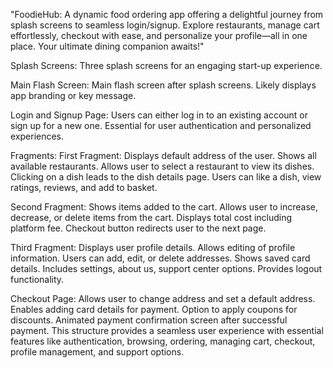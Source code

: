 
"FoodieHub: A dynamic food ordering app offering a delightful journey from splash screens to seamless login/signup. Explore restaurants, manage cart effortlessly, checkout with ease, and personalize your profile—all in one place. Your ultimate dining companion awaits!"

Splash Screens:
Three splash screens for an engaging start-up experience.

Main Flash Screen:
Main flash screen after splash screens.
Likely displays app branding or key message.

Login and Signup Page:
Users can either log in to an existing account or sign up for a new one.
Essential for user authentication and personalized experiences.

Fragments:
First Fragment:
Displays default address of the user.
Shows all available restaurants.
Allows user to select a restaurant to view its dishes.
Clicking on a dish leads to the dish details page.
Users can like a dish, view ratings, reviews, and add to basket.

Second Fragment:
Shows items added to the cart.
Allows user to increase, decrease, or delete items from the cart.
Displays total cost including platform fee.
Checkout button redirects user to the next page.

Third Fragment:
Displays user profile details.
Allows editing of profile information.
Users can add, edit, or delete addresses.
Shows saved card details.
Includes settings, about us, support center options.
Provides logout functionality.

Checkout Page:
Allows user to change address and set a default address.
Enables adding card details for payment.
Option to apply coupons for discounts.
Animated payment confirmation screen after successful payment.
This structure provides a seamless user experience with essential features like authentication, browsing, ordering, managing cart, checkout, profile management, and support options.
